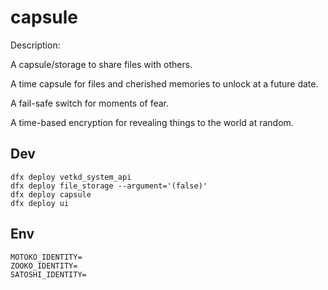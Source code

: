 # capsule

Description:

A capsule/storage to share files with others.

A time capsule for files and cherished memories to unlock at a future date.

A fail-safe switch for moments of fear.

A time-based encryption for revealing things to the world at random.

## Dev

```
dfx deploy vetkd_system_api
dfx deploy file_storage --argument='(false)'
dfx deploy capsule
dfx deploy ui
```

## Env

```
MOTOKO_IDENTITY=
ZOOKO_IDENTITY=
SATOSHI_IDENTITY=
```
